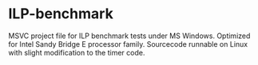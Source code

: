 # ILP-benchmark
MSVC project file for ILP benchmark tests under MS Windows.
Optimized for Intel Sandy Bridge E processor family.
Sourcecode runnable on Linux with slight modification to the timer code.
